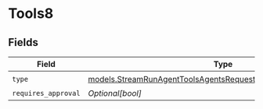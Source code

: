# Tools8


## Fields

| Field                                                                                                                                    | Type                                                                                                                                     | Required                                                                                                                                 | Description                                                                                                                              |
| ---------------------------------------------------------------------------------------------------------------------------------------- | ---------------------------------------------------------------------------------------------------------------------------------------- | ---------------------------------------------------------------------------------------------------------------------------------------- | ---------------------------------------------------------------------------------------------------------------------------------------- |
| `type`                                                                                                                                   | [models.StreamRunAgentToolsAgentsRequestRequestBodySettings8Type](../models/streamrunagenttoolsagentsrequestrequestbodysettings8type.md) | :heavy_check_mark:                                                                                                                       | N/A                                                                                                                                      |
| `requires_approval`                                                                                                                      | *Optional[bool]*                                                                                                                         | :heavy_minus_sign:                                                                                                                       | N/A                                                                                                                                      |